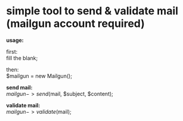 # simple tool to send & validate mail (mailgun account required)


**usage:**

first:   
fill the blank;

then:  
$mailgun = new Mailgun();

**send mail:**  
$mailgun->send($mail, $subject, $content);

**validate mail:**  
$mailgun->validate($mail);

